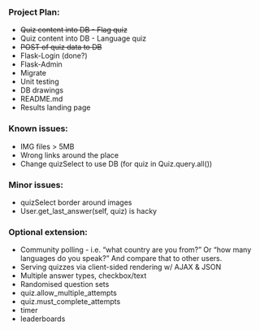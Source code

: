 ### Project Plan:
* <del>Quiz content into DB - Flag quiz
* Quiz content into DB - Language quiz
* <del>POST of quiz data to DB
* Flask-Login (done?)
* Flask-Admin
* Migrate
* Unit testing
* DB drawings
* README.md
* Results landing page

### Known issues:
* IMG files > 5MB
* Wrong links around the place
* Change quizSelect to use DB (for quiz in Quiz.query.all())

### Minor issues:
* quizSelect border around images
* User.get_last_answer(self, quiz) is hacky

### Optional extension:
* Community polling - i.e. “what country are you from?” Or “how many languages do you speak?” And compare that to other users.
* Serving quizzes via client-sided rendering w/ AJAX & JSON
* Multiple answer types, checkbox/text
* Randomised question sets
* quiz.allow_multiple_attempts
* quiz.must_complete_attempts
* timer
* leaderboards